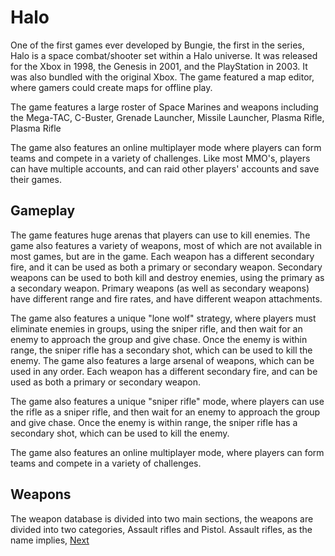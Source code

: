# Halo



One of the first games ever developed by Bungie, the first in the series, Halo is a space combat/shooter set within a Halo universe. It was released for the Xbox in 1998, the Genesis in 2001, and the PlayStation in 2003. It was also bundled with the original Xbox. The game featured a map editor, where gamers could create maps for offline play.

The game features a large roster of Space Marines and weapons including the Mega-TAC, C-Buster, Grenade Launcher, Missile Launcher, Plasma Rifle, Plasma Rifle

The game also features an online multiplayer mode where players can form teams and compete in a variety of challenges. Like most MMO's, players can have multiple accounts, and can raid other players' accounts and save their games.

## Gameplay

The game features huge arenas that players can use to kill enemies. The game also features a variety of weapons, most of which are not available in most games, but are in the game. Each weapon has a different secondary fire, and it can be used as both a primary or secondary weapon. Secondary weapons can be used to both kill and destroy enemies, using the primary as a secondary weapon. Primary weapons (as well as secondary weapons) have different range and fire rates, and have different weapon attachments.

The game also features a unique "lone wolf" strategy, where players must eliminate enemies in groups, using the sniper rifle, and then wait for an enemy to approach the group and give chase. Once the enemy is within range, the sniper rifle has a secondary shot, which can be used to kill the enemy. The game also features a large arsenal of weapons, which can be used in any order. Each weapon has a different secondary fire, and can be used as both a primary or secondary weapon.

The game also features a unique "sniper rifle" mode, where players can use the rifle as a sniper rifle, and then wait for an enemy to approach the group and give chase. Once the enemy is within range, the sniper rifle has a secondary shot, which can be used to kill the enemy.

The game also features an online multiplayer mode, where players can form teams and compete in a variety of challenges.

## Weapons

The weapon database is divided into two main sections, the weapons are divided into two categories, Assault rifles and Pistol. Assault rifles, as the name implies,
[Next](95.md)